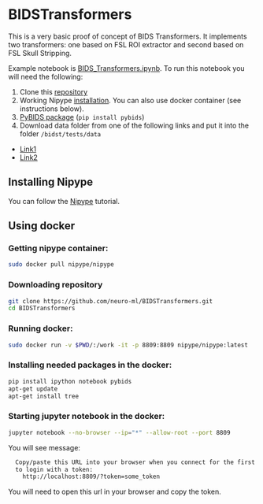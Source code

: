 # BIDSTransformers

This is a very basic proof of concept of BIDS Transformers.
It implements two transformers: one based on FSL ROI extractor and second based on FSL Skull Stripping.

Example notebook is [BIDS_Transformers.ipynb](https://github.com/neuro-ml/BIDSTransformers/blob/master/BIDS_Transformers.ipynb). To run this notebook you will need the following:

1. Clone this [repository](https://github.com/neuro-ml/BIDSTransformers)
2. Working Nipype [installation](https://github.com/nipy/nipype). You can also use docker container (see instructions below).
3. [PyBIDS package](https://github.com/INCF/pybids) (`pip install pybids`)
4. Download data folder from one of the following links and put it into the folder `/bidst/tests/data`

* [Link1](https://drive.google.com/drive/folders/0B6U5KQalulfAOXlHYkdIa25QbG8?usp=sharing)
* [Link2](https://www.dropbox.com/sh/kh5vkp5s5n6eebh/AABejlvSqHV1HhFy91r9nrT8a?dl=0)

## Installing Nipype 

You can follow the [Nipype](https://miykael.github.io/nipype_tutorial/) tutorial.

## Using docker

### Getting nipype container:

```bash
sudo docker pull nipype/nipype
```

### Downloading repository

```bash
git clone https://github.com/neuro-ml/BIDSTransformers.git
cd BIDSTransformers
```

### Running docker:

```bash
sudo docker run -v $PWD/:/work -it -p 8809:8809 nipype/nipype:latest
```

### Installing needed packages in the docker:

```bash
pip install ipython notebook pybids
apt-get update
apt-get install tree
```

### Starting jupyter notebook in the docker:

```bash
jupyter notebook --no-browser --ip="*" --allow-root --port 8809
```

You will see message:

```bash
  Copy/paste this URL into your browser when you connect for the first time,
  to login with a token:
    http://localhost:8809/?token=some_token
```

You will need to open this url in your browser and copy the token.
